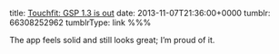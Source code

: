 title: [Touchfit: GSP 1.3 is out](http://touchfit.com)
date: 2013-11-07T21:36:00+0000
tumblr: 66308252962
tumblrType: link
%%%

The app feels solid and still looks great; I’m proud of it.

